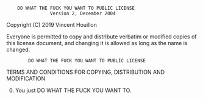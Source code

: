         DO WHAT THE FUCK YOU WANT TO PUBLIC LICENSE 
                    Version 2, December 2004 

 Copyright (C) 2019 Vincent Houillon

 Everyone is permitted to copy and distribute verbatim or modified 
 copies of this license document, and changing it is allowed as long 
 as the name is changed. 

            DO WHAT THE FUCK YOU WANT TO PUBLIC LICENSE 
   TERMS AND CONDITIONS FOR COPYING, DISTRIBUTION AND MODIFICATION 

  0. You just DO WHAT THE FUCK YOU WANT TO.